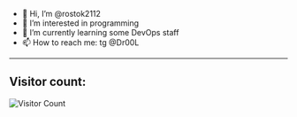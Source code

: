 - 👋 Hi, I’m @rostok2112
- 👀 I’m interested in programming
- 🌱 I’m currently learning some DevOps staff
- 📫 How to reach me: tg @Dr00L
____
## Visitor count:
![Visitor Count](https://profile-counter.glitch.me/rostok2112/count.svg)

